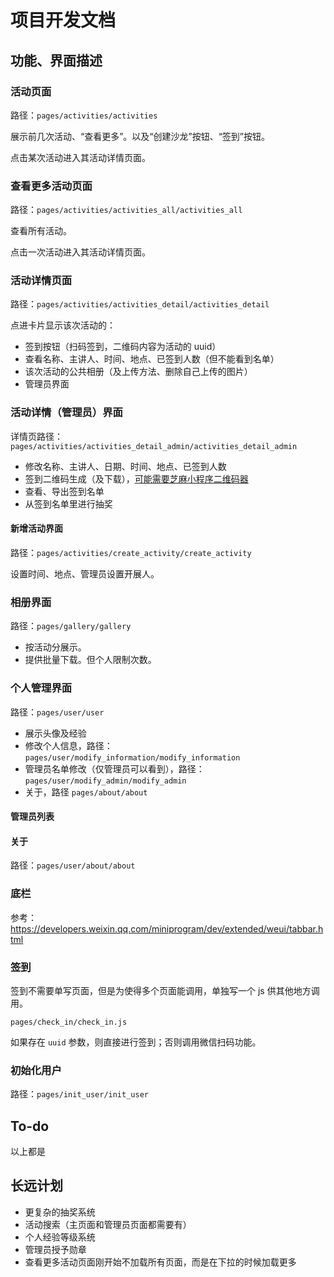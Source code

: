 # 项目开发文档

## 功能、界面描述

### 活动页面

路径：`pages/activities/activities`

展示前几次活动、“查看更多”。以及“创建沙龙”按钮、“签到”按钮。

点击某次活动进入其活动详情页面。

### 查看更多活动页面

路径：`pages/activities/activities_all/activities_all`

查看所有活动。

点击一次活动进入其活动详情页面。

### 活动详情页面

路径：`pages/activities/activities_detail/activities_detail`

点进卡片显示该次活动的：

* 签到按钮（扫码签到，二维码内容为活动的 uuid）
* 查看名称、主讲人、时间、地点、已签到人数（但不能看到名单）
* 该次活动的公共相册（及上传方法、删除自己上传的图片）
* 管理员界面

### 活动详情（管理员）界面

详情页路径：`pages/activities/activities_detail_admin/activities_detail_admin`

* 修改名称、主讲人、日期、时间、地点、已签到人数
* 签到二维码生成（及下载），[可能需要芝麻小程序二维码器](https://weixin.hotapp.cn/)
* 查看、导出签到名单
* 从签到名单里进行抽奖

#### 新增活动界面

路径：`pages/activities/create_activity/create_activity`

设置时间、地点、管理员设置开展人。

### 相册界面

路径：`pages/gallery/gallery`

* 按活动分展示。
* 提供批量下载。但个人限制次数。

### 个人管理界面

路径：`pages/user/user`

* 展示头像及经验
* 修改个人信息，路径：`pages/user/modify_information/modify_information`
* 管理员名单修改（仅管理员可以看到），路径：`pages/user/modify_admin/modify_admin`
* 关于，路径 `pages/about/about`

#### 管理员列表

#### 关于

路径：`pages/user/about/about`

### 底栏

参考：https://developers.weixin.qq.com/miniprogram/dev/extended/weui/tabbar.html

### 签到

签到不需要单写页面，但是为使得多个页面能调用，单独写一个 js 供其他地方调用。

`pages/check_in/check_in.js`

如果存在 `uuid` 参数，则直接进行签到；否则调用微信扫码功能。

### 初始化用户

路径：`pages/init_user/init_user`

## To-do

以上都是

## 长远计划

* 更复杂的抽奖系统
* 活动搜索（主页面和管理员页面都需要有）
* 个人经验等级系统
* 管理员授予勋章
* 查看更多活动页面刚开始不加载所有页面，而是在下拉的时候加载更多
